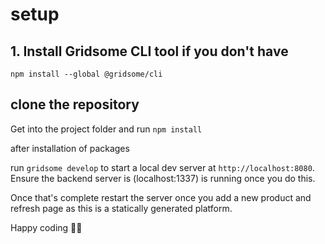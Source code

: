 # setup

## 1. Install Gridsome CLI tool if you don't have

`npm install --global @gridsome/cli`

## clone the repository

Get into the project folder and run `npm install`

after installation of packages

run `gridsome develop` to start a local dev server at `http://localhost:8080`. Ensure the backend server is (localhost:1337) is running once you do this.

Once that's complete restart the server once you add a new product and refresh page as this is a statically generated platform.

Happy coding 🎉🙌
